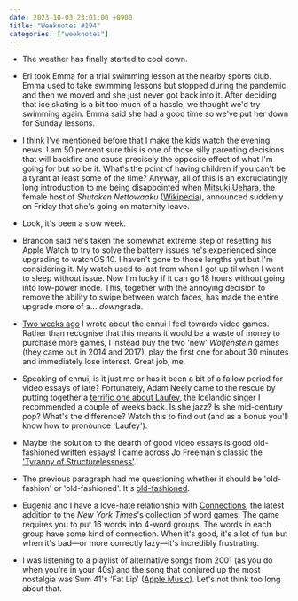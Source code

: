 ```yaml
---
date: 2023-10-03 23:01:00 +0900
title: "Weeknotes #194"
categories: ["weeknotes"]
---
```


- The weather has finally started to cool down.

- Eri took Emma for a trial swimming lesson at the nearby sports club. Emma used to take swimming lessons but stopped during the pandemic and then we moved and she just never got back into it. After deciding that ice skating is a bit too much of a hassle, we thought we'd try swimming again. Emma said she had a good time so we've put her down for Sunday lessons.

- I think I've mentioned before that I make the kids watch the evening news. I am 50 percent sure this is one of those silly parenting decisions that will backfire and cause precisely the opposite effect of what I'm going for but so be it. What's the point of having children if you can't be a tyrant at least some of the time? Anyway, all of this is an excruciatingly long introduction to me being disappointed when [Mitsuki Uehara](https://www6.nhk.or.jp/a-room/search/detail.html?i=621), the female host of _Shutoken Nettowaaku_ ([Wikipedia](https://ja.wikipedia.org/wiki/首都圏ネットワーク)), announced suddenly on Friday that she's going on maternity leave.

- Look, it's been a slow week.

- Brandon said he's taken the somewhat extreme step of resetting his Apple Watch to try to solve the battery issues he's experienced since upgrading to watchOS 10. I haven't gone to those lengths yet but I'm considering it. My watch used to last from when I got up til when I went to sleep without issue. Now I'm lucky if it can go 18 hours without going into low-power mode. This, together with the annoying decision to remove the ability to swipe between watch faces, has made the entire upgrade more of a... <em>down</em>grade.

- [Two weeks ago](https://updates.inqk.net/post/1695127680.html) I wrote about the ennui I feel towards video games. Rather than recognise that this means it would be a waste of money to purchase more games, I instead buy the two 'new' _Wolfenstein_ games (they came out in 2014 and 2017), play the first one for about 30 minutes and immediately lose interest. Great job, me.

- Speaking of ennui, is it just me or has it been a bit of a fallow period for video essays of late? Fortunately, Adam Neely came to the rescue by putting together a [terrific one about Laufey](https://youtu.be/68zOvCLwcL8), the Icelandic singer I recommended a couple of weeks back. Is she jazz? Is she mid-century pop? What's the difference? Watch this to find out (and as a bonus you'll know how to pronounce 'Laufey').

- Maybe the solution to the dearth of good video essays is good old-fashioned written essays! I came across Jo Freeman's classic the ['Tyranny of Structurelessness'](https://www.jofreeman.com/joreen/tyranny.htm).

- The previous paragraph had me questioning whether it should be 'old-fashion' or 'old-fashioned'. It's [old-fashioned](https://grammarist.com/spelling/old-fashioned-or-old-fashion/).

- Eugenia and I have a love-hate relationship with [Connections](https://www.nytimes.com/games/connections), the latest addition to the _New York Times_'s collection of word games. The game requires you to put 16 words into 4-word groups. The words in each group have some kind of connection. When it's good, it's a lot of fun but when it's bad—or more correctly lazy—it's incredibly frustrating.

- I was listening to a playlist of alternative songs from 2001 (as you do when you're in your 40s) and the song that conjured up the most nostalgia was Sum 41's 'Fat Lip' ([Apple Music](https://music.apple.com/us/album/fat-lip/1440920798?i=1440921141)). Let's not think too long about that.
